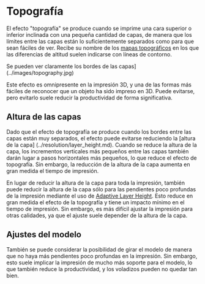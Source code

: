 Topografía
====
El efecto "topografía" se produce cuando se imprime una cara superior o inferior inclinada con una pequeña cantidad de capas, de manera que los límites entre las capas están lo suficientemente separados como para que sean fáciles de ver. Recibe su nombre de los [mapas topográficos](https://en.wikipedia.org/wiki/Topographic_maps) en los que las diferencias de altitud suelen indicarse con líneas de contorno.

Se pueden ver claramente los bordes de las capas](../images/topography.jpg)

Este efecto es omnipresente en la impresión 3D, y una de las formas más fáciles de reconocer que un objeto ha sido impreso en 3D. Puede evitarse, pero evitarlo suele reducir la productividad de forma significativa.

Altura de las capas
----
Dado que el efecto de topografía se produce cuando los bordes entre las capas están muy separados, el efecto puede evitarse reduciendo la [altura de la capa] (../resolution/layer_height.md). Cuando se reduce la altura de la capa, los incrementos verticales más pequeños entre las capas también darán lugar a pasos horizontales más pequeños, lo que reduce el efecto de topografía. Sin embargo, la reducción de la altura de la capa aumenta en gran medida el tiempo de impresión.

En lugar de reducir la altura de la capa para toda la impresión, también puede reducir la altura de la capa sólo para las pendientes poco profundas de la impresión mediante el uso de [Adaptive Layer Height](../experimental/adaptive_layer_height_enabled.md). Esto reduce en gran medida el efecto de la topografía y tiene un impacto mínimo en el tiempo de impresión. Sin embargo, es más difícil ajustar la impresión para otras calidades, ya que el ajuste suele depender de la altura de la capa.

Ajustes del modelo
----
También se puede considerar la posibilidad de girar el modelo de manera que no haya más pendientes poco profundas en la impresión. Sin embargo, esto suele implicar la impresión de mucho más soporte para el modelo, lo que también reduce la productividad, y los voladizos pueden no quedar tan bien.